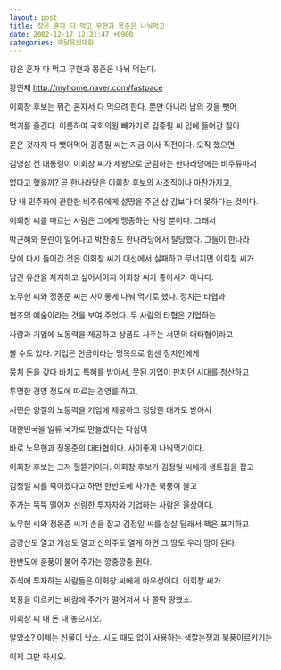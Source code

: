 ```yaml
---
layout: post
title: 창은 혼자 다 먹고 무현과 몽준은 나눠먹고
date: 2002-12-17 12:21:47 +0900
categories: 깨달음의대화
---
```

창은 혼자 다 먹고 무현과 몽준은 나눠 먹는다.
  

      
황인채 http://myhome.naver.com/fastpace
  

   
이회창 후보는 뭐건 혼자서 다 먹으려 한다. 뿐만 아니라 남의 것을 뺏어
  
먹기를 즐긴다. 이름하여 국회의원 빼가기로 김종필 씨 입에 들어간 침이
  
묻은 것까지 다 뺏어먹어 김종필 씨는 지금 아사 직전이다. 오직 했으면
  
김영삼 전 대통령이 이회창 씨가 제왕으로 군림하는 한나라당에는 비주류마저
  
없다고 했을까? 곧 한나라당은 이회창 후보의 사조직이나 마찬가지고,
  
당 내 민주화에 관한한 비주류에게 설땅을 주던 삼 김보다 더 못하다는 것이다.
   
이회창 씨를 따르는 사람은 그에게 맹종하는 사람 뿐이다. 그래서
  
박근혜와 분란이 일어나고 박찬종도 한나라당에서 탈당했다. 그들이 한나라
  
당에 다시 들어간 것은 이회창 씨가 대선에서 실패하고 무너지면 이회창 씨가
  
남긴 유산을 차지하고 싶어서이지 이회창 씨가 좋아서가 아니다.
  

   
노무현 씨와 정몽준 씨는 사이좋게 나눠 먹기로 했다. 정치는 타협과
  
협조의 예술이라는 것을 보여 주었다. 두 사람의 타협은 기업하는
  
사람과 기업에 노동력을 제공하고 상품도 사주는 서민의 대타협이라고
  
볼 수도 있다. 기업은 헌금이라는 명목으로 힘센 정치인에게
  
뭉치 돈을 갖다 바치고 특혜를 받아서, 못된 기업이 판치던 시대를 청산하고
  
투명한 경영 정도에 따르는 경영를 하고,
  
서민은 양질의 노동력을 기업에 제공하고 정당한 대가도 받아서
  
대한민국을 일류 국가로 만들겠다는 다짐이
  
바로 노무현과 정몽준의 대타협이다. 사이좋게 나눠먹기이다.
  

   
이회창 후보는 그저 헐뜯기이다. 이회창 후보가 김정일 씨에게 생트집을 잡고
  
김정일 씨를 죽이겠다고 하면 한반도에 차가운 북풍이 불고
  
주가는 뚝뚝 떨어져 선량한 투자자와 기업하는 사람은 울상이다.
   
노무현 씨와 정몽준 씨가 손을 잡고 김정일 씨를 살살 달래서 핵은 포기하고
  
금강산도 열고 개성도 열고 신의주도 열게 하면 그 땅도 우리 땅이 된다.
  
한반도에 훈풍이 불어 주가는 깡충깡충 뛴다.
  
주식에 투자하는 사람들은 이회창 씨에게 아우성이다. 이회창 씨가
  
북풍을 이르키는 바람에 주가가 떨어져서 나 쫄딱 망했소.
  
이회창 씨 내 돈 내 놓으시오.
   
알았소? 이제는 신물이 났소. 시도 때도 없이 사용하는 색깔논쟁과 북풍이르키기는
  
이제 그만 하시오.